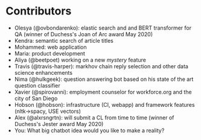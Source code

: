 # Contributors

- Olesya (@ovbondarenko): elastic search and and BERT transformer for QA (winner of Duchess's Joan of Arc award May 2020)
- Kendra: semantic search of article titles
- Mohammed: web application
- Maria: product development
- Aliya (@beetpoet) working on a new *mystery* feature
- Travis (@travis-harper): markhov chain reply selection and other data science enhancements
- Nima (@hulkgeek): question answering bot based on his state of the art question classifier
- Xavier (@spirovanni): employment counselor for workforce.org and the city of San Diego
- Hobson (@hobson): infrastructure (CI, webapp) and framework features (nltk->spacy, USE vectors)
- Alex (@alxrsngrtn): will submit a CL from time to time (winner of Duchess's Jester award May 2020)
- You: What big chatbot idea would you like to make a reality?

